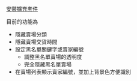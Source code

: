 
[安裝擴充套件](https://chrome.google.com/webstore/detail/8591%E5%B0%8F%E5%B9%AB%E6%89%8B/embdikfflbaidhilnilnbkobojbjikia?utm_source=chrome-app-launcher-info-dialog)

目前的功能為

- 隱藏賣場分類
- 隱藏賣場交貨時間
- 設定黑名單關鍵字或賣家編號
  - 調整黑名單賣場的透明度
  - 完全隱藏黑名單賣場
- 在賣場列表顯示賣家編號，並加上背景色方便識別
